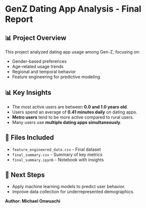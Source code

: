 
# GenZ Dating App Analysis - Final Report

## 📊 Project Overview
This project analyzed dating app usage among Gen-Z, focusing on:
- Gender-based preferences
- Age-related usage trends
- Regional and temporal behavior
- Feature engineering for predictive modeling

## 📊 Key Insights
- The most active users are between **0.0 and 1.0 years old**.
- Users spend an average of **0.41 minutes daily** on dating apps.
- **Metro users** tend to be more active compared to rural users.
- Many users use **multiple dating apps simultaneously**.

## 📂 Files Included
- `feature_engineered_data.csv` - Final dataset
- `final_summary.csv` - Summary of key metrics
- `final_summary.ipynb` - Notebook with insights

## 📌 Next Steps
- Apply machine learning models to predict user behavior.
- Improve data collection for underrepresented demographics.


**Author: Michael Onwuachi**

